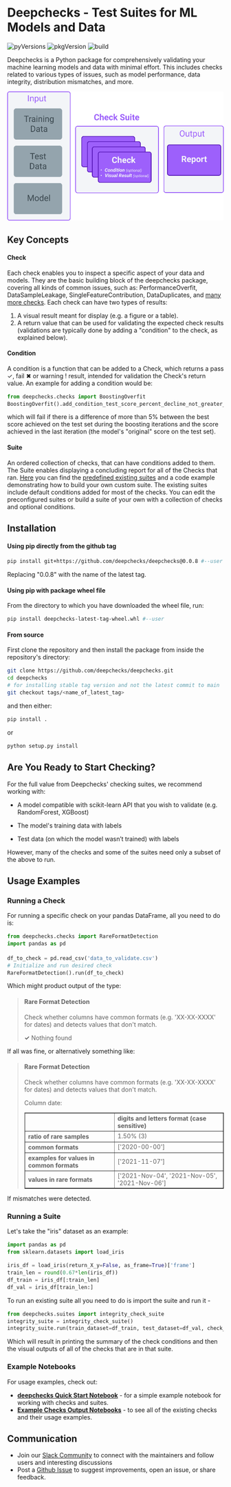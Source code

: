
# Deepchecks - Test Suites for ML Models and Data

![pyVersions](https://img.shields.io/pypi/pyversions/deepchecks)
![pkgVersion](https://img.shields.io/pypi/v/deepchecks)
![build](https://github.com/deepchecks/deepchecks/actions/workflows/build.yml/badge.svg)

Deepchecks is a Python package for comprehensively validating your machine learning
models and data with minimal effort.
This includes checks related to various types of issues, such as model performance,
data integrity, distribution mismatches, and more.

<p align="center">
   <img src="docs/images/check_suite_diagram.png" height="300">
</p>

## Key Concepts

#### Check
Each check enables you to inspect a specific aspect of your data and models.
They are the basic building block of the deepchecks package, covering all kinds of common issues,
such as: PerformanceOverfit, DataSampleLeakage, SingleFeatureContribution,
DataDuplicates, and [many more checks](./notebooks/checks).
Each check can have two types of results:
1. A visual result meant for display (e.g. a figure or a table).
2. A return value that can be used for validating the expected check results
   (validations are typically done by adding a "condition" to the check, as explained below).

#### Condition
A condition is a function that can be added to a Check, which returns a pass &#x2713;, fail &#x2716;
or warning &#x0021; result, intended for validation the Check's return value. An example for adding a condition would be:
```python
from deepchecks.checks import BoostingOverfit
BoostingOverfit().add_condition_test_score_percent_decline_not_greater_than(threshold=0.05)
```
which will fail if there is a difference of more than 5% between the best score achieved on the test set during
the boosting iterations and the score achieved in the last iteration (the model's "original" score on the test set).

#### Suite
An ordered collection of checks, that can have conditions added to them.
The Suite enables displaying a concluding report for all of the Checks that ran.
[Here](deepchecks/suites) you can find the [predefined existing suites](deepchecks/suites) and a code example demonstrating how to build
your own custom suite. The existing suites include default conditions added for most of the checks.
You can edit the preconfigured suites or build a suite of your own with a collection of checks and optional conditions.

## Installation

#### Using pip directly from the github tag
```bash
pip install git+https://github.com/deepchecks/deepchecks@0.0.8 #--user
```
Replacing "0.0.8" with the name of the latest tag.

#### Using pip with package wheel file
From the directory to which you have downloaded the wheel file, run:
```bash
pip install deepchecks-latest-tag-wheel.whl #--user
```

#### From source
First clone the repository and then install the package from inside the repository's directory:
```bash
git clone https://github.com/deepchecks/deepchecks.git
cd deepchecks
# for installing stable tag version and not the latest commit to main
git checkout tags/<name_of_latest_tag>
```
and then either:
```bash
pip install .
```
or
```bash
python setup.py install
```

## Are You Ready  to Start Checking?

For the full value from Deepchecks' checking suites, we recommend working with:

-   A model compatible with scikit-learn API that you wish to validate (e.g. RandomForest, XGBoost)
    
-   The model's training data with labels
    
-   Test data (on which the model wasn’t trained) with labels  

However, many of the checks and some of the suites need only a subset of the above to run.

## Usage Examples

### Running a Check
For running a specific check on your pandas DataFrame, all you need to do is:

```python
from deepchecks.checks import RareFormatDetection
import pandas as pd

df_to_check = pd.read_csv('data_to_validate.csv')
# Initialize and run desired check
RareFormatDetection().run(df_to_check)
```
Which might product output of the type:
><h4>Rare Format Detection</h4>
> <p>Check whether columns have common formats (e.g. 'XX-XX-XXXX' for dates) and detects values that don't match.</p>
> <p><b>&#x2713;</b> Nothing found</p>

If all was fine, or alternatively something like:
><h4>Rare Format Detection</h4>
><p>Check whether columns have common formats (e.g. 'XX-XX-XXXX' for dates) and detects values that don't match.</p>
>
>
> Column date:
> <table border="1" class="dataframe" style="text-align: left;">
>   <thead>
>     <tr>
>       <th class="blank level0" >&nbsp;</th>
>       <th class="col_heading level0 col0" >digits and letters format (case sensitive)</th>
>     </tr>
>   </thead>
>   <tbody>
>     <tr>
>       <th id="T_ae5e3_level0_row0" class="row_heading level0 row0" >ratio of rare samples</th>
>       <td id="T_ae5e3_row0_col0" class="data row0 col0" >1.50% (3)</td>
>     </tr>
>     <tr>
>       <th id="T_ae5e3_level0_row1" class="row_heading level0 row1" >common formats</th>
>       <td id="T_ae5e3_row1_col0" class="data row1 col0" >['2020-00-00']</td>
>     </tr>
>     <tr>
>       <th id="T_ae5e3_level0_row2" class="row_heading level0 row2" >examples for values in common formats</th>
>       <td id="T_ae5e3_row2_col0" class="data row2 col0" >['2021-11-07']</td>
>     </tr>
>     <tr>
>       <th id="T_ae5e3_level0_row3" class="row_heading level0 row3" >values in rare formats</th>
>       <td id="T_ae5e3_row3_col0" class="data row3 col0" >['2021-Nov-04', '2021-Nov-05', '2021-Nov-06']</td>
>     </tr>
>   </tbody> </table>

If mismatches were detected.

### Running a Suite
Let's take the "iris" dataset as an example:
```python
import pandas as pd
from sklearn.datasets import load_iris
```
```python
iris_df = load_iris(return_X_y=False, as_frame=True)['frame']
train_len = round(0.67*len(iris_df))
df_train = iris_df[:train_len]
df_val = iris_df[train_len:]
```
To run an existing suite all you need to do is import the suite and run it -

```python
from deepchecks.suites import integrity_check_suite
integrity_suite = integrity_check_suite()
integrity_suite.run(train_dataset=df_train, test_dataset=df_val, check_datasets_policy='both')
```
Which will result in printing the summary of the check conditions and then the visual outputs of all of the checks that
are in that suite.

### Example Notebooks
For usage examples, check out: 
- [**deepchecks Quick Start Notebook**](./notebooks/examples/CheckSuite_Iris_Dataset.ipynb) - for a simple example notebook for working with checks and suites.
- [**Example Checks Output Notebooks**](./notebooks/checks) - to see all of the existing checks and their usage examples.

## Communication
- Join our [Slack Community](https://join.slack.com/t/deepcheckscommunity/shared_invite/zt-y28sjt1v-PBT50S3uoyWui_Deg5L_jg) to connect with the maintainers and follow users and interesting discussions
- Post a [Github Issue](https://github.com/deepchecks/deepchecks/issues) to suggest improvements, open an issue, or share feedback.

[comment]: <> "- Send us an [email](mailto:info@deepchecks.com) at info@deepchecks.com"